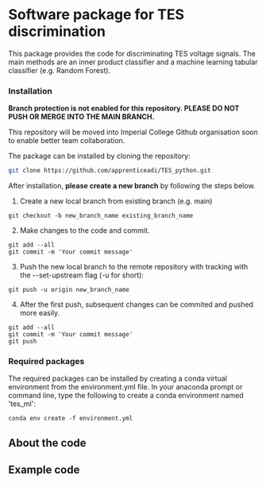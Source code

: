 # Software package for TES discrimination

This package provides the code for discriminating TES voltage signals. The main methods are an inner product classifier 
and a machine learning tabular classifier (e.g. Random Forest). 

### Installation
**Branch protection is not enabled for this repository. PLEASE DO NOT PUSH OR MERGE INTO THE MAIN BRANCH.**

This repository will be moved into Imperial College Github organisation soon to enable better team collaboration. 

The package can be installed by cloning the repository: 
```sh
git clone https://github.com/apprenticeadi/TES_python.git
```

After installation, **please create a new branch** by following the steps below. 
1. Create a new local branch from existing branch (e.g. main)
```commandline
git checkout -b new_branch_name existing_branch_name
```
2. Make changes to the code and commit. 
```commandline
git add --all
git commit -m 'Your commit message' 
```

3. Push the new local branch to the remote repository with tracking with the --set-upstream flag (-u for short):
```commandline
git push -u origin new_branch_name
```

4. After the first push, subsequent changes can be commited and pushed more easily. 
```commandline
git add --all
git commit -m 'Your commit message' 
git push 
```

### Required packages 
The required packages can be installed by creating a conda virtual environment from the environment.yml file. In your 
anaconda prompt or command line, type the following to create a conda environment named 'tes_ml': 
```commandline
conda env create -f environment.yml 
```

## About the code 

## Example code 




